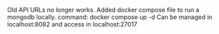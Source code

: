 Old API URLs no longer works.
Added docker compose file to run a mongodb locally.
command: docker compose up -d
Can be managed in localhost:8082 and access in localhost:27017
